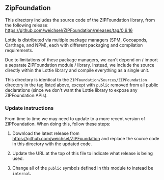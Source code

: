 ## ZipFoundation

This directory includes the source code of the ZIPFoundation library, from the following release:
https://github.com/weichsel/ZIPFoundation/releases/tag/0.9.16

Lottie is distributed via multiple package managers (SPM, Cocoapods, Carthage, and NPM),
each with different packaging and compilation requirements. 

Due to limitations of these package managers, we can't depend on / import 
a separate ZIPFoundation module / library. Instead, we include the source
directly within the Lottie library and compile everything as a single unit.

This directory is identical to the `ZIPFoundation/Sources/ZIPFoundation` directory
in the tag listed above, except with `public` removed from all public declarations 
(since we don't want the Lottie library to expose any ZIPFoundation APIs).

### Update instructions

From time to time we may need to update to a more recent version of ZIPFoundation.
When doing this, follow these steps:

 1. Download the latest release from https://github.com/weichsel/ZIPFoundation
    and replace the source code in this directory with the updated code.
    
 2. Update the URL at the top of this file to indicate what release is being used.
 
 3. Change all of the `public` symbols defined in this module to instead be `internal`.
